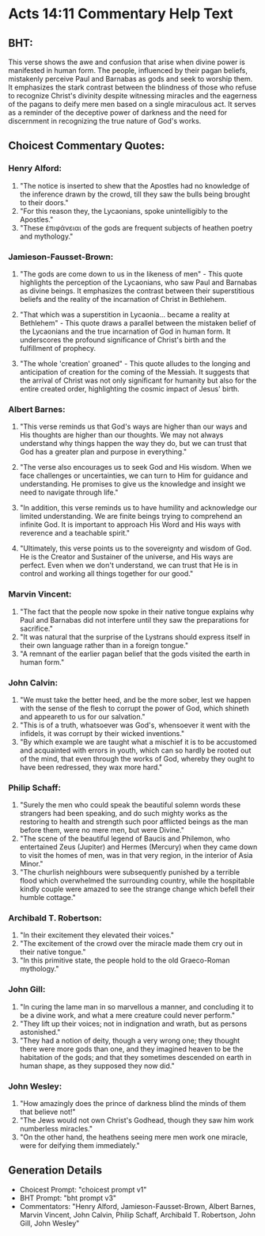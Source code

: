 # Acts 14:11 Commentary Help Text

## BHT:
This verse shows the awe and confusion that arise when divine power is manifested in human form. The people, influenced by their pagan beliefs, mistakenly perceive Paul and Barnabas as gods and seek to worship them. It emphasizes the stark contrast between the blindness of those who refuse to recognize Christ's divinity despite witnessing miracles and the eagerness of the pagans to deify mere men based on a single miraculous act. It serves as a reminder of the deceptive power of darkness and the need for discernment in recognizing the true nature of God's works.

## Choicest Commentary Quotes:
### Henry Alford:
1. "The notice is inserted to shew that the Apostles had no knowledge of the inference drawn by the crowd, till they saw the bulls being brought to their doors." 
2. "For this reason they, the Lycaonians, spoke unintelligibly to the Apostles." 
3. "These ἐπιφάνειαι of the gods are frequent subjects of heathen poetry and mythology."

### Jamieson-Fausset-Brown:
1. "The gods are come down to us in the likeness of men" - This quote highlights the perception of the Lycaonians, who saw Paul and Barnabas as divine beings. It emphasizes the contrast between their superstitious beliefs and the reality of the incarnation of Christ in Bethlehem.

2. "That which was a superstition in Lycaonia... became a reality at Bethlehem" - This quote draws a parallel between the mistaken belief of the Lycaonians and the true incarnation of God in human form. It underscores the profound significance of Christ's birth and the fulfillment of prophecy.

3. "The whole 'creation' groaned" - This quote alludes to the longing and anticipation of creation for the coming of the Messiah. It suggests that the arrival of Christ was not only significant for humanity but also for the entire created order, highlighting the cosmic impact of Jesus' birth.

### Albert Barnes:
1. "This verse reminds us that God's ways are higher than our ways and His thoughts are higher than our thoughts. We may not always understand why things happen the way they do, but we can trust that God has a greater plan and purpose in everything."

2. "The verse also encourages us to seek God and His wisdom. When we face challenges or uncertainties, we can turn to Him for guidance and understanding. He promises to give us the knowledge and insight we need to navigate through life."

3. "In addition, this verse reminds us to have humility and acknowledge our limited understanding. We are finite beings trying to comprehend an infinite God. It is important to approach His Word and His ways with reverence and a teachable spirit."

4. "Ultimately, this verse points us to the sovereignty and wisdom of God. He is the Creator and Sustainer of the universe, and His ways are perfect. Even when we don't understand, we can trust that He is in control and working all things together for our good."

### Marvin Vincent:
1. "The fact that the people now spoke in their native tongue explains why Paul and Barnabas did not interfere until they saw the preparations for sacrifice."
2. "It was natural that the surprise of the Lystrans should express itself in their own language rather than in a foreign tongue."
3. "A remnant of the earlier pagan belief that the gods visited the earth in human form."

### John Calvin:
1. "We must take the better heed, and be the more sober, lest we happen with the sense of the flesh to corrupt the power of God, which shineth and appeareth to us for our salvation."
2. "This is of a truth, whatsoever was God's, whensoever it went with the infidels, it was corrupt by their wicked inventions."
3. "By which example we are taught what a mischief it is to be accustomed and acquainted with errors in youth, which can so hardly be rooted out of the mind, that even through the works of God, whereby they ought to have been redressed, they wax more hard."

### Philip Schaff:
1. "Surely the men who could speak the beautiful solemn words these strangers had been speaking, and do such mighty works as the restoring to health and strength such poor afflicted beings as the man before them, were no mere men, but were Divine."
2. "The scene of the beautiful legend of Baucis and Philemon, who entertained Zeus (Jupiter) and Hermes (Mercury) when they came down to visit the homes of men, was in that very region, in the interior of Asia Minor."
3. "The churlish neighbours were subsequently punished by a terrible flood which overwhelmed the surrounding country, while the hospitable kindly couple were amazed to see the strange change which befell their humble cottage."

### Archibald T. Robertson:
1. "In their excitement they elevated their voices."
2. "The excitement of the crowd over the miracle made them cry out in their native tongue."
3. "In this primitive state, the people hold to the old Graeco-Roman mythology."

### John Gill:
1. "In curing the lame man in so marvellous a manner, and concluding it to be a divine work, and what a mere creature could never perform."
2. "They lift up their voices; not in indignation and wrath, but as persons astonished."
3. "They had a notion of deity, though a very wrong one; they thought there were more gods than one, and they imagined heaven to be the habitation of the gods; and that they sometimes descended on earth in human shape, as they supposed they now did."

### John Wesley:
1. "How amazingly does the prince of darkness blind the minds of them that believe not!"
2. "The Jews would not own Christ's Godhead, though they saw him work numberless miracles."
3. "On the other hand, the heathens seeing mere men work one miracle, were for deifying them immediately."


## Generation Details
- Choicest Prompt: "choicest prompt v1"
- BHT Prompt: "bht prompt v3"
- Commentators: "Henry Alford, Jamieson-Fausset-Brown, Albert Barnes, Marvin Vincent, John Calvin, Philip Schaff, Archibald T. Robertson, John Gill, John Wesley"
